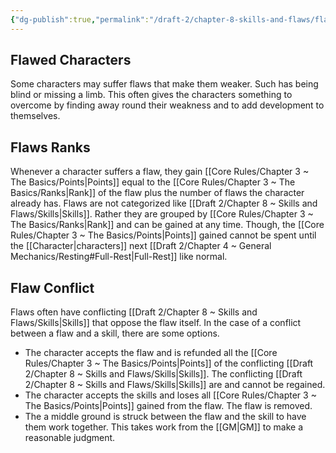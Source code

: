 ```yaml
---
{"dg-publish":true,"permalink":"/draft-2/chapter-8-skills-and-flaws/flaws/"}
---
```


## Flawed Characters
Some characters may suffer flaws that make them weaker. Such has being blind or missing a limb. This often gives the characters something to overcome by finding away round their weakness and to add development to themselves.

## Flaws Ranks
Whenever a character suffers a flaw, they gain [[Core Rules/Chapter 3 ~ The Basics/Points\|Points]] equal to the [[Core Rules/Chapter 3 ~ The Basics/Ranks\|Rank]] of the flaw plus the number of flaws the character already has. Flaws are not categorized like [[Draft 2/Chapter 8 ~ Skills and Flaws/Skills\|Skills]]. Rather they are grouped by [[Core Rules/Chapter 3 ~ The Basics/Ranks\|Rank]] and can be gained at any time. Though, the [[Core Rules/Chapter 3 ~ The Basics/Points\|Points]] gained cannot be spent until the [[Character\|characters]] next [[Draft 2/Chapter 4 ~ General Mechanics/Resting#Full-Rest\|Full-Rest]] like normal.

## Flaw Conflict
Flaws often have conflicting [[Draft 2/Chapter 8 ~ Skills and Flaws/Skills\|Skills]] that oppose the flaw itself. In the case of a conflict between a flaw and a skill, there are some options.
- The character accepts the flaw and is refunded all the [[Core Rules/Chapter 3 ~ The Basics/Points\|Points]] of the conflicting [[Draft 2/Chapter 8 ~ Skills and Flaws/Skills\|Skills]]. The conflicting [[Draft 2/Chapter 8 ~ Skills and Flaws/Skills\|Skills]] are and cannot be regained.
- The character accepts the skills and loses all [[Core Rules/Chapter 3 ~ The Basics/Points\|Points]] gained from the flaw. The flaw is removed.
- The a middle ground is struck between the flaw and the skill to have them work together. This takes work from the [[GM\|GM]] to make a reasonable judgment.